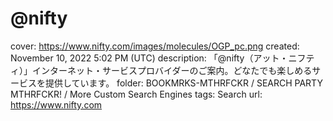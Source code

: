 # @nifty

cover: https://www.nifty.com/images/molecules/OGP_pc.png
created: November 10, 2022 5:02 PM (UTC)
description: 「@nifty（アット・ニフティ）」インターネット・サービスプロバイダーのご案内。どなたでも楽しめるサービスを提供しています。
folder: BOOKMRKS-MTHRFCKR / SEARCH PARTY MTHRFCKR! / More Custom Search Engines
tags: Search
url: https://www.nifty.com